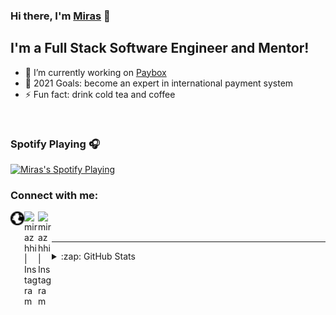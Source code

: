 ### Hi there, I'm [Miras][website] 👋

## I'm a Full Stack Software Engineer and Mentor!

- 🔭 I’m currently working on [Paybox](https://github.com/PayBox)
- 🚀 2021 Goals: become an expert in international payment system
- ⚡ Fun fact: drink cold tea and coffee 

<br />

### Spotify Playing 🎧
[<img src="https://mirazhhi.vercel.app/api/spotify" alt="Miras's Spotify Playing" width="350" />][spotify]

### Connect with me:

[<img align="left" alt="mirazhhi.kz" width="22px" src="https://raw.githubusercontent.com/iconic/open-iconic/master/svg/globe.svg" />][website]
[<img align="left" alt="mirazhhi | Instagram" width="22px" src="https://cdn.jsdelivr.net/npm/simple-icons@v3/icons/instagram.svg" />][instagram]
[<img align="left" alt="mirazhhi | Instagram" width="22px" src="https://cdn.jsdelivr.net/npm/simple-icons@v3/icons/telegram.svg" />][telegram]

<br />
<br />

---
<details>
  <summary>:zap: GitHub Stats</summary>

  <img align="left" alt="miras's GitHub Stats" src="https://github-readme-stats.vercel.app/api?username=mirazhhi&show_icons=true&hide_border=true" />

</details>

[website]: https://mirazhhi.github.io/
[instagram]: https://instagram.com/mirazhhi
[telegram]: https://t.me/Mirazhhi
[spotify]: https://open.spotify.com/user/mhiggster
